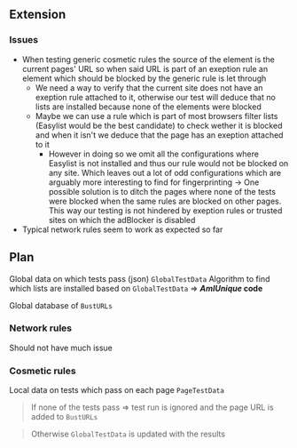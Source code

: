 ## Extension
### Issues
- When testing generic cosmetic rules the source of the element is the current pages' URL so when said URL is part of an exeption rule an element which should be blocked by the generic rule is let through
	- We need a way to verify that the current site does not have an exeption rule attached to it, otherwise our test will deduce that no lists are installed because none of the elements were blocked
	- Maybe we can use a rule which is part of most browsers filter lists (Easylist would be the best candidate) to check wether it is blocked and when it isn't we deduce that the page has an exeption attached to it
		- However in doing so we omit all the configurations where Easylist is not installed and thus our rule would not be blocked on any site. Which leaves out a lot of odd configurations which are arguably more interesting to find for fingerprinting
	-> One possible solution is to ditch the pages where none of the tests were blocked when the same rules are blocked on other pages. This way our testing is not hindered by exeption rules or trusted sites on which the adBlocker is disabled
- Typical network rules seem to work as expected so far

## Plan
Global data on which tests pass (json) `GlobalTestData`
Algorithm to find which lists are installed based on `GlobalTestData` => ***AmIUnique* code**

Global database of `BustURLs`

### Network rules
Should not have much issue

### Cosmetic rules
Local data on tests which pass on each page `PageTestData`

> If none of the tests pass => test run is ignored and the page URL is added to `BustURLs`

> Otherwise `GlobalTestData` is updated with the results